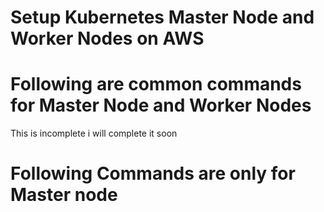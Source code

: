 # Setup Kubernetes Master Node and Worker Nodes on AWS
# Following are common commands for Master Node and Worker Nodes

This is incomplete i will complete it soon

# Following Commands are only for Master node


